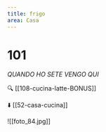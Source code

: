 ```yaml
---
title: frigo
area: Casa
---
```

# 101
_QUANDO HO SETE VENGO QUI_

🔍 [[108-cucina-latte-BONUS]]

⬇️ [[52-casa-cucina]]

![[foto_84.jpg]]